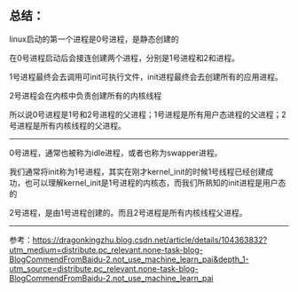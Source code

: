 ## 总结：
linux启动的第一个进程是0号进程，是静态创建的

在0号进程启动后会接连创建两个进程，分别是1号进程和2和进程。

1号进程最终会去调用可init可执行文件，init进程最终会去创建所有的应用进程。

2号进程会在内核中负责创建所有的内核线程

所以说0号进程是1号和2号进程的父进程；1号进程是所有用户态进程的父进程；2号进程是所有内核线程的父进程。

---
0号进程，通常也被称为idle进程，或者也称为swapper进程。

我们通常将init称为1号进程，其实在刚才kernel_init的时候1号线程已经创建成功，也可以理解kernel_init是1号进程的内核态，而我们所熟知的init进程是用户态的

2号进程，是由1号进程创建的。而且2号进程是所有内核线程父进程。

---
参考：https://dragonkingzhu.blog.csdn.net/article/details/104363832?utm_medium=distribute.pc_relevant.none-task-blog-BlogCommendFromBaidu-2.not_use_machine_learn_pai&depth_1-utm_source=distribute.pc_relevant.none-task-blog-BlogCommendFromBaidu-2.not_use_machine_learn_pai
